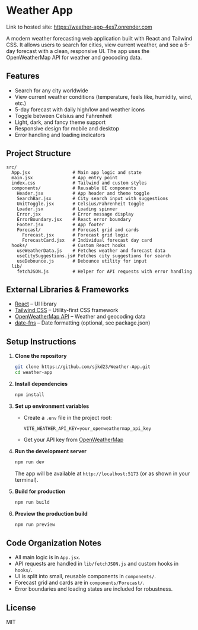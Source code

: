 # Weather App


Link to hosted site: <https://weather-app-4es7.onrender.com>

A modern weather forecasting web application built with React and Tailwind CSS. It allows users to search for cities, view current weather, and see a 5-day forecast with a clean, responsive UI. The app uses the OpenWeatherMap API for weather and geocoding data.

## Features

- Search for any city worldwide
- View current weather conditions (temperature, feels like, humidity, wind, etc.)
- 5-day forecast with daily high/low and weather icons
- Toggle between Celsius and Fahrenheit
- Light, dark, and fancy theme support
- Responsive design for mobile and desktop
- Error handling and loading indicators

## Project Structure

```text
src/
  App.jsx                # Main app logic and state
  main.jsx               # App entry point
  index.css              # Tailwind and custom styles
  components/            # Reusable UI components
    Header.jsx           # App header and theme toggle
    SearchBar.jsx        # City search input with suggestions
    UnitToggle.jsx       # Celsius/Fahrenheit toggle
    Loader.jsx           # Loading spinner
    Error.jsx            # Error message display
    ErrorBoundary.jsx    # React error boundary
    Footer.jsx           # App footer
    Forecast/            # Forecast grid and cards
      Forecast.jsx       # Forecast grid logic
      ForecastCard.jsx   # Individual forecast day card
  hooks/                 # Custom React hooks
    useWeatherData.js    # Fetches weather and forecast data
    useCitySuggestions.js# Fetches city suggestions for search
    useDebounce.js       # Debounce utility for input
  lib/
    fetchJSON.js         # Helper for API requests with error handling
```

## External Libraries & Frameworks

- [React](https://react.dev/) – UI library
- [Tailwind CSS](https://tailwindcss.com/) – Utility-first CSS framework
- [OpenWeatherMap API](https://openweathermap.org/api) – Weather and geocoding data
- [date-fns](https://date-fns.org/) – Date formatting (optional, see package.json)

## Setup Instructions

1. **Clone the repository**

   ```sh
   git clone https://github.com/sjkd23/Weather-App.git
   cd weather-app
   ```

2. **Install dependencies**

   ```sh
   npm install
   ```

3. **Set up environment variables**

   - Create a `.env` file in the project root:

     ```env
     VITE_WEATHER_API_KEY=your_openweathermap_api_key
     ```

   - Get your API key from [OpenWeatherMap](https://openweathermap.org/appid)

4. **Run the development server**

   ```sh
   npm run dev
   ```

   The app will be available at `http://localhost:5173` (or as shown in your terminal).

5. **Build for production**

   ```sh
   npm run build
   ```

6. **Preview the production build**

   ```sh
   npm run preview
   ```

## Code Organization Notes

- All main logic is in `App.jsx`.
- API requests are handled in `lib/fetchJSON.js` and custom hooks in `hooks/`.
- UI is split into small, reusable components in `components/`.
- Forecast grid and cards are in `components/Forecast/`.
- Error boundaries and loading states are included for robustness.

## License

MIT
